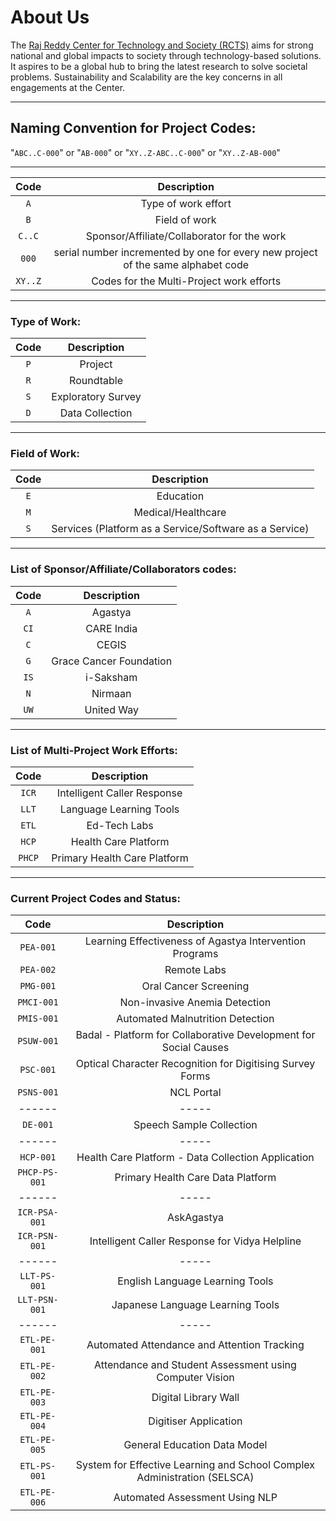 # About Us
The [Raj Reddy Center for Technology and Society (RCTS)](https://rcts.iiit.ac.in/) aims for strong national and global impacts to society through technology-based solutions. It aspires to be a global hub to bring the latest research to solve societal problems. Sustainability and Scalability are the key concerns in all engagements at the Center.

------------------------------------------------------
## Naming Convention for Project Codes:


"`ABC..C-000`" or "`AB-000`" or "`XY..Z-ABC..C-000`" or "`XY..Z-AB-000`"

----------------------------------------------------------------------------------------
| Code | Description |
|:---:|:---:|
| `A` | Type of work effort |
| `B` | Field of work |
| `C..C` | Sponsor/Affiliate/Collaborator for the work |
| `000` | serial number incremented by one for every new project of the same alphabet code |
| `XY..Z` | Codes for the Multi-Project work efforts |



----------------------------------------------------------------------------------------
### Type of Work:
| Code | Description |
|:---:|:---:|
|`P` | Project |
|`R` | Roundtable |
|`S` | Exploratory Survey |
|`D` | Data Collection |


----------------------------------------------------------------------------------------
### Field of Work:
| Code | Description |
|:---:|:---:|
| `E` | Education |
| `M` | Medical/Healthcare |
| `S` | Services (Platform as a Service/Software as a Service) |


----------------------------------------------------------------------------------------
### List of Sponsor/Affiliate/Collaborators codes:
| Code | Description |
|:---:|:---:|
| `A` | Agastya |
| `CI` | CARE India |
| `C` | CEGIS |
| `G` | Grace Cancer Foundation |
| `IS` | i-Saksham |
| `N`  | Nirmaan |
| `UW` | United Way |


----------------------------------------------------------------------------------------
### List of Multi-Project Work Efforts:
| Code | Description |
|:---:|:---:|
| `ICR` | Intelligent Caller Response |
| `LLT` | Language Learning Tools |
| `ETL` | Ed-Tech Labs |
| `HCP` | Health Care Platform |
| `PHCP` | Primary Health Care Platform |

----------------------------------------------------------------------------------------
### Current Project Codes and Status:
| Code | Description |
|:---:|:---:|
| `PEA-001` | Learning Effectiveness of Agastya Intervention Programs |
| `PEA-002` | Remote Labs |
| `PMG-001` | Oral Cancer Screening |
| `PMCI-001` | Non-invasive Anemia Detection |
| `PMIS-001` | Automated Malnutrition Detection |
| `PSUW-001` | Badal - Platform for Collaborative Development for Social Causes |
| `PSC-001` | Optical Character Recognition for Digitising Survey Forms |
| `PSNS-001` | NCL Portal |
|------|-----|
| `DE-001` | Speech Sample Collection |
|------|-----|
| `HCP-001` | Health Care Platform - Data Collection Application |
| `PHCP-PS-001` | Primary Health Care Data Platform |
|------|-----|
| `ICR-PSA-001` | AskAgastya |
| `ICR-PSN-001` | Intelligent Caller Response for Vidya Helpline |
|------|-----|
| `LLT-PS-001` | English Language Learning Tools |
| `LLT-PSN-001` | Japanese Language Learning Tools |
|------|-----|
| `ETL-PE-001` | Automated Attendance and Attention Tracking |
| `ETL-PE-002` | Attendance and Student Assessment using Computer Vision |
| `ETL-PE-003` | Digital Library Wall |
| `ETL-PE-004` | Digitiser Application |
| `ETL-PE-005` | General Education Data Model |
| `ETL-PS-001` | System for Effective Learning and School Complex Administration (SELSCA) |
| `ETL-PE-006` | Automated Assessment Using NLP |
